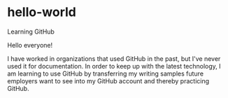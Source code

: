 # hello-world
Learning GitHub

Hello everyone!

I have worked in organizations that used GitHub in the past, but I've never used it for documentation. In order to keep up with the latest technology, I am learning to use GitHub by transferring my writing samples future employers want to see into my GitHub account and thereby practicing GitHub.
